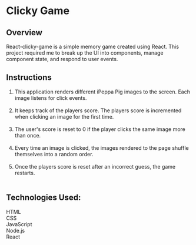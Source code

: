 <h1><b>Clicky Game</b></h1>


<h2><b>Overview</b></h2>

React-clicky-game is a simple memory game created using React. This project required me to break up the UI into components, manage component state, and respond to user events.


<h2><b>Instructions</b></h2>

<ol>
<li>This application renders different iPeppa Pig images to the screen. Each image listens for click events.</li><br/>
<li>It keeps track of the players score. The players score is incremented when clicking an image for the first time.</li><br/>
<li>The user's score is reset to 0 if the player clicks the same image more than once.</li><br/>
<li>Every time an image is clicked, the images rendered to the page shuffle themselves into a random order.</li><br/>
  <li>Once the players score is reset after an incorrect guess, the game restarts.</li><br/>
</ol>


<h2><b>Technologies Used:</b></h2>

HTML<br/>
CSS<br/>
JavaScript<br/>
Node.js<br/>
React
